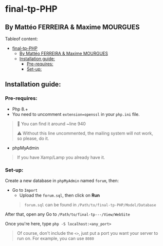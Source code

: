 # final-tp-PHP

## By Mattéo FERREIRA & Maxime MOURGUES

Tableof content:
- [final-tp-PHP](#final-tp-php)
	- [By Mattéo FERREIRA & Maxime MOURGUES](#by-mattéo-ferreira--maxime-mourgues)
	- [Installation guide:](#installation-guide)
		- [Pre-requires:](#pre-requires)
		- [Set-up:](#set-up)

## Installation guide:
### Pre-requires:
- Php 8.+
- You need to uncomment `extension=openssl` in your `php.ini` file.
> :memo: You can find it around ~line 940
> 
> :warning: Without this line uncommented, the mailing system will not work, so please, do it.
- phpMyAdmin
> If you have Xamp/Lamp you already have it.

### Set-up:
Create a new database in `phpMyAdmin` named `forum`, then:
- Go to `Import`
    - Upload the `forum.sql`, then click on **Run**
    > `forum.sql` can be found in `/Path/to/final-tp-PHP/Model/Database`

After that, open any 
Go to `/Path/to/final-tp---/View/WebSite`

Once you're here, type `php -S localhost:<any_port>`
> Of course, don't include the `<>`, just put a port you want your server to run on. For example, you can use `8080`
